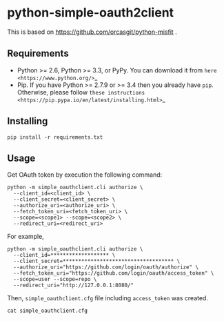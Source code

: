 # python-simple-oauth2client

This is based on https://github.com/orcasgit/python-misfit .

## Requirements

* Python >= 2.6, Python >= 3.3, or PyPy. You can download it from `here <https://www.python.org/>`_
* Pip. If you have Python >= 2.7.9 or >= 3.4 then you already have ``pip``. Otherwise, please follow `these instructions <https://pip.pypa.io/en/latest/installing.html>`_

## Installing

```
pip install -r requirements.txt
```

## Usage

Get OAuth token by execution the following command:

```
python -m simple_oauthclient.cli authorize \
  --client_id=<client_id> \
  --client_secret=<client_secret> \
  --authorize_uri=<authorize_uri> \
  --fetch_token_uri=<fetch_token_uri> \
  --scope=<scope1> --scope=<scope2> \
  --redirect_uri=<redirect_uri>
```

For example,

```
python -m simple_oauthclient.cli authorize \
  --client_id=******************* \
  --client_secret=************************************ \
  --authorize_uri="https://github.com/login/oauth/authorize" \
  --fetch_token_uri="https://github.com/login/oauth/access_token" \
  --scope=user --scope=repo \
  --redirect_uri="http://127.0.0.1:8080/"
```

Then, `simple_oauthclient.cfg` file including `access_token` was created.

```
cat simple_oauthclient.cfg
```
